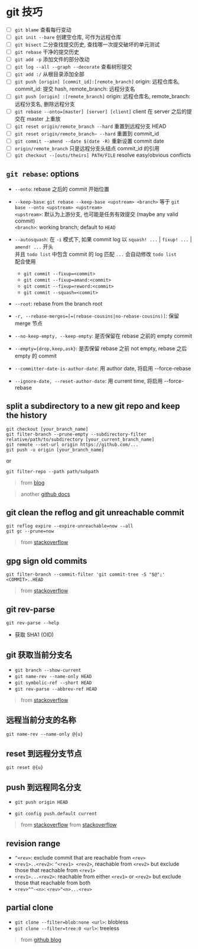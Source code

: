 # git 技巧

- [ ] `git blame` 查看每行变动
- [ ] `git init --bare` 创建空仓库, 可作为远程仓库
- [ ] `git bisect` 二分查找提交历史, 查找哪一次提交破坏的单元测试
- [ ] `git rebase` 干净的提交历史
- [ ] `git add -p` 添加文件的部分改动
- [ ] `git log --all --graph --decorate` 查看树形提交
- [ ] `git add :/` 从根目录添加全部
- [ ] `git push [origin] [commit_id]:[remote_branch]` origin: 远程仓库名, commit_id: 提交 hash, remote_branch: 远程分支名
- [ ] `git push [origin] :[remote_branch]` origin: 远程仓库名, remote_branch: 远程分支名, 删除远程分支
- [ ] `git rebase --onto=[master] [server] [client]` client 在 server 之后的提交在 master 上重放
- [ ] `git reset origin/remote_branch --hard` 重置到远程分支 HEAD
- [ ] `git reset origin/remote_branch~ --hard` 重置到 commit_id
- [ ] `git commit --amend --date $(date -R)` 重新设置 commit date
- [ ] `origin/remote_branch` 只是远程分支头结点 commit_id 的引用
- [ ] `git checkout --[outs/theirs] PATH/FILE` resolve easy/obvious conflicts

## `git rebase`: options

- `--onto`: rebase 之后的 commit 开始位置
- `--keep-base`: `git rebase --keep-base <upstream> <branch>` 等于 `git base --onto <upstream> <upstream>`  
   `<upstream>`: 默认为上游分支, 也可能是任务有效提交 (maybe any valid commit)  
   `<branch>`: working branch; default to `HEAD`
- `--autosquash`: 在 `-i` 模式下, 如果 commit log 以 `squash! ...` | `fixup! ...` | `amend! ...` 开头  
   并且 `todo list` 中包含 commit 的 log 匹配 `...` 会自动修改 `todo list`  
   配合使用

  - `git commit --fixup=<commit>`
  - `git commit --fixup=amand:<commit>`
  - `git commit --fixup=reword:<commit>`
  - `git commit --squash=<commit>`

- `--root`: rebase from the branch root
- `-r, --rebase-merges=[=(rebase-cousins|no-rebase-cousins)]`: 保留 merge 节点

- `--no-keep-empty, --keep-empty`: 是否保留在 rebase 之前的 empty commit
- `--empty={drop,keep,ask}`: 是否保留 rebase 之前 not empty, rebase 之后 empty 的 commit

- `--committer-date-is-author-date`: 用 author date, 将启用 --force-rebase
- `--ignore-date, --reset-author-date`: 用 current time, 将启用 --force-rebase

## split a subdirectory to a new git repo and keep the history

```
git checkout [your_branch_name]
git filter-branch --prune-empty --subdirectory-filter relative/path/to/subdirectory [your_current_branch_name]
git remote --set-url origin https://github.com/...
git push -u origin [your_branch_name]

```

or

```
git filter-repo --path path/subpath
```

> from [blog](https://ao.ms/how-to-split-a-subdirectory-to-a-new-git-repository-and-keep-the-history/)

> another [github docs](https://docs.github.com/en/get-started/using-git/splitting-a-subfolder-out-into-a-new-repository)

## git clean the reflog and git unreachable commit

```
git reflog expire --expire-unreachable=now --all
git gc --prune=now
```

> from [stackoverflow](https://stackoverflow.com/questions/1904860/how-to-remove-unreferenced-blobs-from-my-git-repository)

## gpg sign old commits

```
git filter-branch --commit-filter 'git commit-tree -S "$@";' <COMMIT>..HEAD
```

> from [stackoverflow](https://superuser.com/questions/397149/can-you-gpg-sign-old-commits)

## git rev-parse

`git rev-parse --help`

- 获取 SHA1 (OID)

## git 获取当前分支名

- `git branch --show-current`
- `git name-rev --name-only HEAD`
- `git symbolic-ref --short HEAD`
- `git rev-parse --abbrev-ref HEAD`

> from [stackoverflow](https://stackoverflow.com/questions/6245570/how-do-i-get-the-current-branch-name-in-git)

## 远程当前分支的名称

`git name-rev --name-only @{u}`

## reset 到远程分支节点

`git reset @{u}`

## push 到远程同名分支

- `git push origin HEAD`

- `git config push.default current`

> from [stackoverflow](https://stackoverflow.com/questions/948354/default-behavior-of-git-push-without-a-branch-specified)
> from [stackoverflow](https://stackoverflow.com/questions/14031970/git-push-current-branch-shortcut/20922141#20922141)

## revision range

- `^<rev>`: exclude commit that are reachable from `<rev>`
- `<rev1>..<rev2>`: `^<rev1> <rev2>`, reachable from `<rev2>` but exclude those that reachable from `<rev1>`
- `<rev1>...<rev2>`: reachable from either `<rev1>` or `<rev2>` but exclude those that reachable from both
- `<rev>^^-<n>`: `<rev>^<n>...<rev>`

## partial clone

- `git clone --filter=blob:none <url>`: blobless
- `git clone --filter=tree:0 <url>`: treeless

> from [github blog](https://github.blog/2020-12-21-get-up-to-speed-with-partial-clone-and-shallow-clone/)
